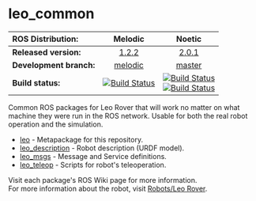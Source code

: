 # leo_common 

| ROS Distribution: | Melodic | Noetic |
|:---|:---:|:---:|
| **Released version:** | [1.2.2] | [2.0.1] |
| **Development branch:** | [melodic] | [master] |
| **Build status:** | [![Build Status](http://build.ros.org/job/Mdev__leo_common__ubuntu_bionic_amd64/badge/icon)](http://build.ros.org/job/Mdev__leo_common__ubuntu_bionic_amd64/) | [![Build Status](http://build.ros.org/job/Ndev__leo_common__ubuntu_focal_amd64/badge/icon)](http://build.ros.org/job/Ndev__leo_common__ubuntu_focal_amd64/) <br> [![Build Status](http://build.ros.org/job/Ndev_db__leo_common__debian_buster_amd64/badge/icon)](http://build.ros.org/job/Ndev_db__leo_common__debian_buster_amd64/)|

Common ROS packages for Leo Rover that will work no matter on what machine they were run in the ROS network. Usable for both the real robot operation and the simulation.

* [leo] - Metapackage for this repository.
* [leo_description] - Robot description (URDF model).
* [leo_msgs] - Message and Service definitions.
* [leo_teleop] - Scripts for robot's teleoperation.

Visit each package's ROS Wiki page for more information. \
For more information about the robot, visit [Robots/Leo Rover].

[leo]: http://wiki.ros.org/leo
[leo_description]: http://wiki.ros.org/leo_description
[leo_msgs]: http://wiki.ros.org/leo_msgs
[leo_teleop]: http://wiki.ros.org/leo_teleop
[Robots/Leo Rover]: http://wiki.ros.org/Robots/Leo%20Rover
[1.2.2]: https://github.com/LeoRover/leo_common/tree/1.2.2
[2.0.1]: https://github.com/LeoRover/leo_common/tree/2.0.1
[melodic]: https://github.com/LeoRover/leo_common/tree/melodic
[master]: https://github.com/LeoRover/leo_common/tree/master
